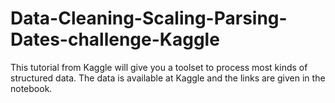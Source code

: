 # Data-Cleaning-Scaling-Parsing-Dates-challenge-Kaggle
This tutorial from Kaggle will give you a toolset to process most kinds of structured data. The data is available at Kaggle and the links are given in the notebook. 
